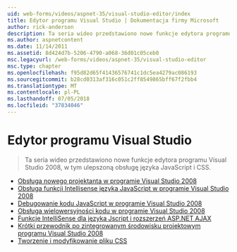 ```yaml
---
uid: web-forms/videos/aspnet-35/visual-studio-editor/index
title: Edytor programu Visual Studio | Dokumentacja firmy Microsoft
author: rick-anderson
description: Ta seria wideo przedstawiono nowe funkcje edytora programu Visual Studio 2008, w tym ulepszoną obsługę języka JavaScript i CSS.
ms.author: aspnetcontent
ms.date: 11/14/2011
ms.assetid: 8d424d7b-5206-4790-a068-36d01c05ceb0
msc.legacyurl: /web-forms/videos/aspnet-35/visual-studio-editor
msc.type: chapter
ms.openlocfilehash: f95d82d65f41436576741c1dc5ea4279ac086193
ms.sourcegitcommit: b28cd0313af316c051c2ff8549865bff67f2fbb4
ms.translationtype: MT
ms.contentlocale: pl-PL
ms.lasthandoff: 07/05/2018
ms.locfileid: "37834046"
---
```

<a name="visual-studio-editor"></a>Edytor programu Visual Studio
====================
> Ta seria wideo przedstawiono nowe funkcje edytora programu Visual Studio 2008, w tym ulepszoną obsługę języka JavaScript i CSS.


- [Obsługa nowego projektanta w programie Visual Studio 2008](new-designer-support-in-visual-studio-2008.md)
- [Obsługa funkcji Intellisense języka JavaScript w programie Visual Studio 2008](javascript-intellisense-support-in-visual-studio-2008.md)
- [Debugowanie kodu JavaScript w programie Visual Studio 2008](javascript-debugging-in-visual-studio-2008.md)
- [Obsługa wielowersyjności kodu w programie Visual Studio 2008](multi-targeting-support-in-visual-studio-2008.md)
- [Funkcje IntelliSense dla języka Jscript i rozszerzeń ASP.NET AJAX](intellisense-for-jscript-and-aspnet-ajax.md)
- [Krótki przewodnik po zintegrowanym środowisku projektowym programu Visual Studio 2008](quick-tour-of-the-visual-studio-2008-integrated-development-environment.md)
- [Tworzenie i modyfikowanie pliku CSS](creating-and-modifying-a-css-file.md)
